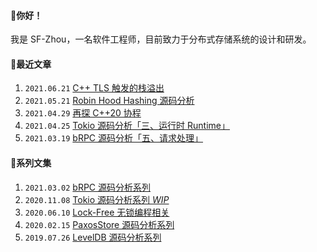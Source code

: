 #### 👋你好！
我是 SF-Zhou，一名软件工程师，目前致力于分布式存储系统的设计和研发。

#### 📝最近文章
1. `2021.06.21` [C++ TLS 触发的栈溢出](https://sf-zhou.github.io/programming/thread_local_memory.html)
1. `2021.05.21` [Robin Hood Hashing 源码分析](https://sf-zhou.github.io/programming/robin_hood_hashing.html)
1. `2021.04.29` [再探 C++20 协程](https://sf-zhou.github.io/coroutine/cpp_20_explore_coroutines.html)
1. `2021.04.25` [Tokio 源码分析「三、运行时 Runtime」](https://sf-zhou.github.io/tokio/tokio_03_runtime.html)
1. `2021.03.19` [bRPC 源码分析「五、请求处理」](https://sf-zhou.github.io/brpc/brpc_05_request.html)

#### 📘系列文集
1. `2021.03.02` [bRPC 源码分析系列](https://sf-zhou.github.io/#/bRPC)
1. `2020.11.08` [Tokio 源码分析系列 *WIP*](https://sf-zhou.github.io/#/Tokio)
1. `2020.06.10` [Lock-Free 无锁编程相关](https://sf-zhou.github.io/#/Lock-Free)
1. `2020.02.15` [PaxosStore 源码分析系列](https://sf-zhou.github.io/#/Paxos)
1. `2019.07.26` [LevelDB 源码分析系列](https://sf-zhou.github.io/#/LevelDB)
